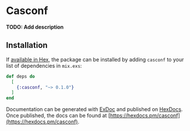# Casconf

**TODO: Add description**

## Installation

If [available in Hex](https://hex.pm/docs/publish), the package can be installed
by adding `casconf` to your list of dependencies in `mix.exs`:

```elixir
def deps do
  [
    {:casconf, "~> 0.1.0"}
  ]
end
```

Documentation can be generated with [ExDoc](https://github.com/elixir-lang/ex_doc)
and published on [HexDocs](https://hexdocs.pm). Once published, the docs can
be found at [https://hexdocs.pm/casconf](https://hexdocs.pm/casconf).

